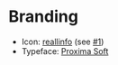 # Branding

- Icon: [reallinfo](https://github.com/reallinfo) (see [#1](https://github.com/AnandChowdhary/staart/issues/1))
- Typeface: [Proxima Soft](https://www.marksimonson.com/fonts/view/proxima-soft)
